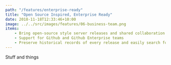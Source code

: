 ```yaml
---
path: "/features/enterprise-ready"
title: "Open Source Inspired, Enterprise Ready"
date: 2018-11-18T12:33:46+10:00
image: ../../src/images/features/06-business-team.png
items:
    - Bring open-source style server releases and shared collaboration across teams and projects
    - Support for Github and Github Enterprise teams
    - Preserve historical records of every release and easily search for code you shipped last month, last quarter, or last year
---
```


Stuff and things
